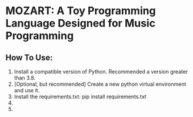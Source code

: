<h1> <strong>MOZART</strong>: A Toy Programming Language Designed for Music Programming</h1>
<h2> How To Use:</h2>
<ol>
  <li>Install a compatible version of Python. Recommended a version greater than 3.8.</li>
  <li>[Optional, but recommended] Create a new python virtual environment and use it.</li>
  <li>Install the requirements.txt: pip install requirements.txt</li>
  <li></li>
  <li></li>
</ol>
